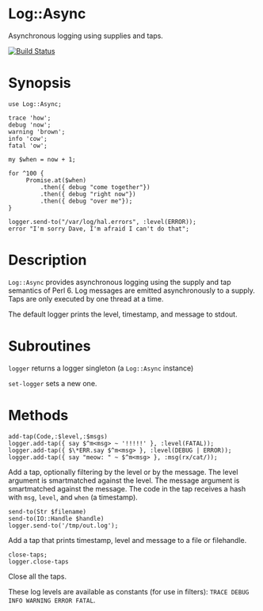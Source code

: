 Log::Async
==========
Asynchronous logging using supplies and taps.

[![Build Status](https://travis-ci.org/bduggan/p6-log-async.svg)](https://travis-ci.org/bduggan/p6-log-async)

Synopsis
========

```
use Log::Async;

trace 'how';
debug 'now';
warning 'brown';
info 'cow';
fatal 'ow';

my $when = now + 1;

for ^100 {
     Promise.at($when)
         .then({ debug "come together"})
         .then({ debug "right now"})
         .then({ debug "over me"});
}

logger.send-to("/var/log/hal.errors", :level(ERROR));
error "I'm sorry Dave, I'm afraid I can't do that";
```

Description
===========

`Log::Async` provides asynchronous logging using
the supply and tap semantics of Perl 6.  Log messages
are emitted asynchronously to a supply.  Taps are
only executed by one thread at a time.

The default logger prints the level, timestamp, and
message to stdout.

Subroutines
===========

`logger` returns a logger singleton (a `Log::Async` instance)

`set-logger` sets a new one.

Methods
=======

```
add-tap(Code,:$level,:$msgs)
logger.add-tap({ say $^m<msg> ~ '!!!!!' }, :level(FATAL));
logger.add-tap({ $\*ERR.say $^m<msg> }, :level(DEBUG | ERROR));
logger.add-tap({ say "meow: " ~ $^m<msg> }, :msg(rx/cat/));
```

Add a tap, optionally filtering by the level or by the message.
The level argument is smartmatched against the level.  The message
argument is smartmatched against the message.  The code in the
tap receives a hash with `msg`, `level`, and `when` (a timestamp).

```
send-to(Str $filename)
send-to(IO::Handle $handle)
logger.send-to('/tmp/out.log');
```
Add a tap that prints timestamp, level and message to a file or filehandle.

```
close-taps;
logger.close-taps
```
Close all the taps.

These log levels are available as constants (for use in filters):
`TRACE DEBUG INFO WARNING ERROR FATAL`.
